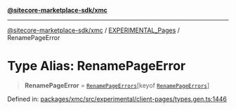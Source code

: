 [**@sitecore-marketplace-sdk/xmc**](../../../../README.md)

***

[@sitecore-marketplace-sdk/xmc](../../../../README.md) / [EXPERIMENTAL\_Pages](../README.md) / RenamePageError

# Type Alias: RenamePageError

> **RenamePageError** = [`RenamePageErrors`](RenamePageErrors.md)\[keyof [`RenamePageErrors`](RenamePageErrors.md)\]

Defined in: [packages/xmc/src/experimental/client-pages/types.gen.ts:1446](https://github.com/Sitecore/marketplace-sdk/blob/main/packages/xmc/src/experimental/client-pages/types.gen.ts#L1446)
